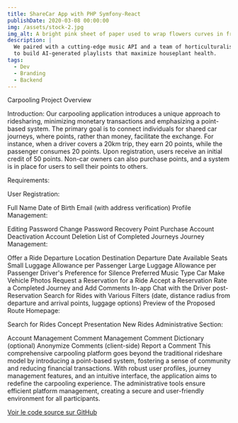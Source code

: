 ```yaml
---
title: ShareCar App with PHP Symfony-React
publishDate: 2020-03-08 00:00:00
img: /assets/stock-2.jpg
img_alt: A bright pink sheet of paper used to wrap flowers curves in front of rich blue background
description: |
  We paired with a cutting-edge music API and a team of horticulturalists
  to build AI-generated playlists that maximize houseplant health.
tags:
  - Dev
  - Branding
  - Backend
---
```


Carpooling Project Overview

Introduction:
Our carpooling application introduces a unique approach to ridesharing, minimizing monetary transactions and emphasizing a point-based system. The primary goal is to connect individuals for shared car journeys, where points, rather than money, facilitate the exchange. For instance, when a driver covers a 20km trip, they earn 20 points, while the passenger consumes 20 points. Upon registration, users receive an initial credit of 50 points. Non-car owners can also purchase points, and a system is in place for users to sell their points to others.

Requirements:

User Registration:

Full Name
Date of Birth
Email (with address verification)
Profile Management:

Editing
Password Change
Password Recovery
Point Purchase
Account Deactivation
Account Deletion
List of Completed Journeys
Journey Management:

Offer a Ride
Departure Location
Destination
Departure Date
Available Seats
Small Luggage Allowance per Passenger
Large Luggage Allowance per Passenger
Driver's Preference for Silence
Preferred Music Type
Car Make
Vehicle Photos
Request a Reservation for a Ride
Accept a Reservation
Rate a Completed Journey and Add Comments
In-app Chat with the Driver post-Reservation
Search for Rides with Various Filters (date, distance radius from departure and arrival points, luggage options)
Preview of the Proposed Route
Homepage:

Search for Rides
Concept Presentation
New Rides
Administrative Section:

Account Management
Comment Management
Comment Dictionary (optional)
Anonymize Comments (client-side)
Report a Comment
This comprehensive carpooling platform goes beyond the traditional rideshare model by introducing a point-based system, fostering a sense of community and reducing financial transactions. With robust user profiles, journey management features, and an intuitive interface, the application aims to redefine the carpooling experience. The administrative tools ensure efficient platform management, creating a secure and user-friendly environment for all participants.

<p><a href="https://github.com/INCUBATEUR-M2i-AFPA/share-car-backend" target="_blank">Voir le code source sur GitHub</a></p>
